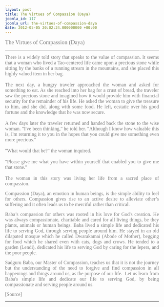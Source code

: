 ```yaml
---
layout: post
title: The Virtues of Compassion (Daya)
joomla_id: 117
joomla_url: the-virtues-of-compassion-daya
date: 2012-05-05 20:02:24.000000000 +00:00
---
```

<p><span style="font-size: 14pt; font-family: trebuchet ms,geneva; color: #808080;">The Virtues of Compassion (Daya) </span></p>
<hr />
<p style="text-align: justify;"><span style="font-size: 12pt; font-family: 'Trebuchet MS','sans-serif'; color: #808080;">There is a widely told story that speaks to the value of compassion. It seems that a woman who lived a Tao-centered life came upon a precious stone while sitting by the banks of a running stream in the mountains, and she placed this highly valued item in her bag. <br /> <br /> The next day, a hungry traveler approached the woman and asked for something to eat. As she reached into her bag for a crust of bread, the traveler saw the precious stone and imagined how it would provide him with financial security for the remainder of his life. He asked the woman to give the treasure to him, and she did, along with some food. He left, ecstatic over his good fortune and the knowledge that he was now secure. <br /> <br /> A few days later the traveler returned and handed back the stone to the wise woman. "I've been thinking," he told her. "Although I know how valuable this is, I'm returning it to you in the hopes that you could give me something even more precious." <br /> <br /> "What would that be?" the woman inquired. <br /> <br /> "Please give me what you have within yourself that enabled you to give me that stone." <br /> <br /> The woman in this story was living her life from a sacred place of compassion. <br /> </span></p>
<p style="text-align: justify;"><span style="color: #808080;"><span style="font-size: 12pt; font-family: 'Trebuchet MS','sans-serif';">Compassion (Daya), an emotion in human beings, is the simple ability to feel for others. Compassion gives rise to an active desire to alleviate other’s suffering and it often leads us to be merciful rather than critical.&nbsp;</span><span style="font-size: 12pt; font-family: 'Trebuchet MS','sans-serif';"></span></span></p>
<p style="text-align: justify;"><span style="color: #808080;"><span style="font-size: 12pt; font-family: 'Trebuchet MS','sans-serif';">Baba’s compassion for others was rooted in his love for God's creation. He was always compassionate, charitable and cared for all living things, be they plants, animals or human beings. Baba lived a simple life and dedicated his life to serving God, through serving people around him. He stayed in an old dilapated mosque which he called Dwarakamai (Abode of Mother), begging for food which he shared even with cats, dogs and crows. He tended to a garden (Lendi), dedicated his life to serving God by caring for the lepers, and the poor people. </span><span style="font-size: 12pt; font-family: 'Trebuchet MS','sans-serif';"></span></span></p>
<p style="text-align: justify;"><span style="font-size: 12pt; font-family: 'Trebuchet MS','sans-serif'; color: #808080;">Sadguru Baba, our Master of Compassion, teaches us that it is not the journey but the understanding of the need to forgive and find compassion in all happenings and things around us, as the purpose of our life.&nbsp; Let us learn from Baba's simple life and dedicate our life to serving God, by being compassionate and serving people around us.</span><span style="font-size: 12pt; font-family: 'Trebuchet MS','sans-serif'; color: windowtext;"></span></p>
<p><span style="font-family: trebuchet ms,geneva; font-size: 12pt; color: #808080;">[Source]</span></p>
<hr />
<p>&nbsp;</p>
